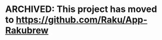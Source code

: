 ARCHIVED: This project has moved to <https://github.com/Raku/App-Rakubrew>
==========================================================================
